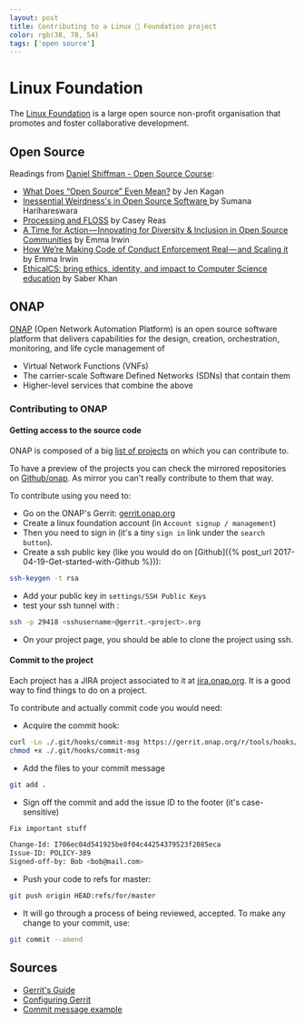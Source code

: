 ```yaml
---
layout: post
title: Contributing to a Linux 🐧 Foundation project
color: rgb(38, 78, 54)
tags: ['open source']
---
```


# Linux Foundation

The [Linux Foundation](http://www.linuxfoundation.org/) is a large open source non-profit organisation that promotes and foster collaborative development.

## Open Source

Readings from [Daniel Shiffman - Open Source Course](https://github.com/shiffman/Open-Source-Course-ITP):

* [What Does “Open Source” Even Mean?](https://medium.com/@kenjagan/what-does-open-source-even-mean-6bd47befe696) by Jen Kagan
* [Inessential Weirdness's in Open Source Software ](https://www.harihareswara.net/sumana/2016/05/21/0) by Sumana Harihareswara
* [Processing and FLOSS](https://medium.com/processing-foundation/processing-and-floss-d35aa4607f4c) by Casey Reas
* [A Time for Action — Innovating for Diversity & Inclusion in Open Source Communities](https://medium.com/mozilla-open-innovation/a-time-for-action-innovating-for-diversity-inclusion-in-open-source-communities-6922fef4675e) by Emma Irwin
* [How We’re Making Code of Conduct Enforcement Real — and Scaling it](https://medium.com/mozilla-open-innovation/how-were-making-code-of-conduct-enforcement-real-and-scaling-it-3e382cf94415) by Emma Irwin
* [EthicalCS: bring ethics, identity, and impact to Computer Science education](https://medium.com/@ed_saber/ethicalcs-bring-ethics-identity-and-impact-to-computer-science-education-eae5a9d4682) by Saber Khan

## ONAP

[ONAP](https://www.onap.org/) (Open Network Automation Platform) is an open source software platform that delivers capabilities for the design, creation, orchestration, monitoring, and life cycle management of
 
- Virtual Network Functions (VNFs)
- The carrier-scale Software Defined Networks (SDNs) that contain them
- Higher-level services that combine the above

### Contributing to ONAP

#### Getting access to the source code

ONAP is composed of a big [list of projects](https://gerrit.onap.org/r/#/admin/projects/) on which you can contribute to.

To have a preview of the projects you can check the mirrored repositories on [Github/onap](https://github.com/onap). As mirror you can't really contribute to them that way.

To contribute using you need to:

- Go on the ONAP's Gerrit: [gerrit.onap.org](https://gerrit.onap.org/r/#/admin/projects/)
- Create a linux foundation account (in `Account signup / management`)
- Then you need to sign in (it's a tiny `sign in` link under the `search button`).
- Create a ssh public key (like you would do on [Github]({% post_url 2017-04-19-Get-started-with-Github %})):

```bash
ssh-keygen -t rsa
```

- Add your public key in `settings/SSH Public Keys`
- test your ssh tunnel with :

```bash
ssh -p 29418 <sshusername>@gerrit.<project>.org
```

- On your project page, you should be able to clone the project using ssh.

#### Commit to the project

Each project has a JIRA project associated to it at [jira.onap.org](https://jira.onap.org). It is a good way to find things to do on a project.

To contribute and actually commit code you would need:

- Acquire the commit hook:

```bash
curl -Lo ./.git/hooks/commit-msg https://gerrit.onap.org/r/tools/hooks/commit-msg
chmod +x ./.git/hooks/commit-msg
```

- Add the files to your commit message

```bash
git add .
```

- Sign off the commit and add the issue ID to the footer (it's case-sensitive)

```bash
Fix important stuff

Change-Id: I706ec04d541925be8f04c44254379523f2085eca
Issue-ID: POLICY-389
Signed-off-by: Bob <bob@mail.com>
```

- Push your code to refs for master:

```bash
git push origin HEAD:refs/for/master
```

- It will go through a process of being reviewed, accepted. To make any change to your commit, use:

```bash
git commit --amend
```

## Sources

- [Gerrit's Guide](http://lf-releng-docs.readthedocs.io/en/latest/gerrit.html) 
- [Configuring Gerrit](https://wiki.onap.org/display/DW/Configuring+Gerrit) 
- [Commit message example](https://gerrit.onap.org/r/#/c/31483/1//COMMIT_MSG)

